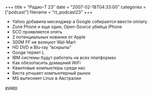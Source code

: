 +++
title = "Радио-T 23"
date = "2007-02-18T04:33:00"
categories = ["podcast"]
filename = "rt_podcast23"
+++


- Yahoo добавила месенджер а Google собирается ввести оплату
- Zune Phone и еще один, Open-Source убийца iPhone
- SCO проявляется опять
- 2 потенциальных новинки от Apple
- 300М FF не волнуют Wal-Mart
- HD DVD и Blu-ray "вскрыты"
- Googe теряет L
- IBM системы будут работать на всех платформах
- Как обезопасить домашний WiFi
- Квантовые компьютеры среди нас
- Виста улчшает компьютерный рынок
- MS вытесняет Linux в Австралии

[аудио](http://cdn.radio-t.com/rt_podcast23.mp3)
<audio src="http://cdn.radio-t.com/rt_podcast23.mp3" preload="none"></audio>
